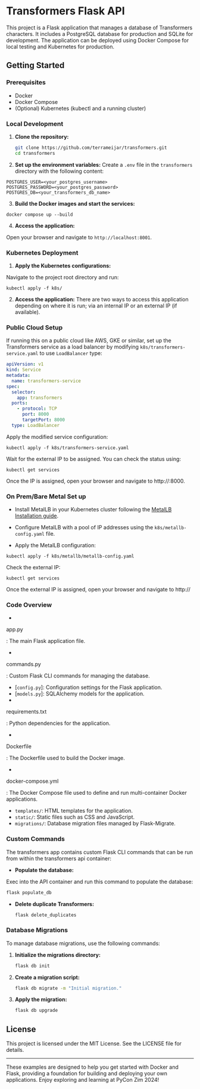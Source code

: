 # Transformers Flask API

This project is a Flask application that manages a database of Transformers characters. It includes a PostgreSQL database for production and SQLite for development. The application can be deployed using Docker Compose for local testing and Kubernetes for production.

## Getting Started

### Prerequisites

- Docker
- Docker Compose
- (Optional) Kubernetes (kubectl and a running cluster)

### Local Development

1. **Clone the repository:**

   ```sh
   git clone https://github.com/terrameijar/transformers.git
   cd transformers
   ```

2. **Set up the environment variables:**
   Create a `.env` file in the `transformers` directory with the following content:

```env
POSTGRES_USER=<your_postgres_username>
POSTGRES_PASSWORD=<your_postgres_password>
POSTGRES_DB=<your_transformers_db_name>

```

3. **Build the Docker images and start the services:**

```shell
docker compose up --build
```

4. **Access the application:**

Open your browser and navigate to `http://localhost:8001`.

### Kubernetes Deployment

1. **Apply the Kubernetes configurations:**

Navigate to the project root directory and run:

```shell
kubectl apply -f k8s/
```

2. **Access the application:**
   There are two ways to access this application depending on where it is run; via an internal IP or an external IP (if available).

### Public Cloud Setup

If running this on a public cloud like AWS, GKE or similar, set up the Transformers service as a load balancer by modifying `k8s/transformers-service.yaml` to use `LoadBalancer` type:

```yaml
apiVersion: v1
kind: Service
metadata:
  name: transformers-service
spec:
  selector:
    app: transformers
  ports:
    - protocol: TCP
      port: 8000
      targetPort: 8000
  type: LoadBalancer
```

Apply the modified service configuration:

```shell
kubectl apply -f k8s/transformers-service.yaml
```

Wait for the external IP to be assigned. You can check the status using:

```shell
kubectl get services
```

Once the IP is assigned, open your browser and navigate to http://<external-ip>:8000.

### On Prem/Bare Metal Set up

- Install MetalLB in your Kubernetes cluster following the [MetalLB Installation guide](https://metallb.universe.tf/installation/).

- Configure MetalLB with a pool of IP addresses using the `k8s/metallb-config.yaml` file.

- Apply the MetalLB configuration:

```shell
kubectl apply -f k8s/metallb/metallb-config.yaml
```

Check the external IP:

```shell
kubectl get services
```

Once the external IP is assigned, open your browser and navigate to http://<your-server-ip>

### Code Overview

-

app.py

: The main Flask application file.

-

commands.py

: Custom Flask CLI commands for managing the database.

- [`config.py`]: Configuration settings for the Flask application.
- [`models.py`]: SQLAlchemy models for the application.
-

requirements.txt

: Python dependencies for the application.

-

Dockerfile

: The Dockerfile used to build the Docker image.

-

docker-compose.yml

: The Docker Compose file used to define and run multi-container Docker applications.

- `templates/`: HTML templates for the application.
- `static/`: Static files such as CSS and JavaScript.
- `migrations/`: Database migration files managed by Flask-Migrate.

### Custom Commands

The transformers app contains custom Flask CLI commands that can be run from within the transformers api container:

- **Populate the database:**

Exec into the API container and run this command to populate the database:

```sh
flask populate_db
```

- **Delete duplicate Transformers:**

  ```sh
  flask delete_duplicates
  ```

### Database Migrations

To manage database migrations, use the following commands:

1. **Initialize the migrations directory:**

   ```sh
   flask db init
   ```

2. **Create a migration script:**

   ```sh
   flask db migrate -m "Initial migration."
   ```

3. **Apply the migration:**

   ```sh
   flask db upgrade
   ```

## License

This project is licensed under the MIT License. See the LICENSE file for details.

---

These examples are designed to help you get started with Docker and Flask, providing a foundation for building and deploying your own applications. Enjoy exploring and learning at PyCon Zim 2024!
